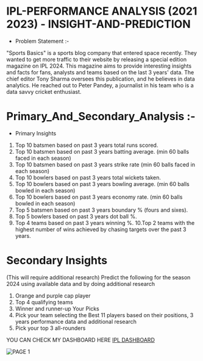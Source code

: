 # IPL-PERFORMANCE ANALYSIS (2021 2023) - INSIGHT-AND-PREDICTION

- Problem Statement :-

"Sports Basics" is a sports blog company that entered space recently. They wanted to get more traffic to their website by releasing a special edition magazine on IPL 2024. This magazine aims to provide interesting insights and facts for fans, analysts and teams based on the last 3 years' data. The chief editor Tony Sharma oversees this publication, and he believes in data analytics. He reached out to Peter Pandey, a journalist in his team who is a data savvy cricket enthusiast. 

# Primary_And_Secondary_Analysis :-

 - Primary Insights

1. Top 10 batsmen based on past 3 years total runs scored.
2. Top 10 batsmen based on past 3 years batting average. (min 60 balls faced in each season) 
3. Top 10 batsmen based on past 3 years strike rate (min 60 balls faced in each season) 
4. Top 10 bowlers based on past 3 years total wickets taken. 
5. Top 10 bowlers based on past 3 years bowling average. (min 60 balls bowled in each season)
6. Top 10 bowlers based on past 3 years economy rate. (min 60 balls bowled in each season) 
7. Top 5 batsmen based on past 3 years boundary % (fours and sixes).
8. Top 5 bowlers based on past 3 years dot ball %. 
9. Top 4 teams based on past 3 years winning %. 
10.Top 2 teams with the highest number of wins achieved by chasing targets over the past 3 years. 

# Secondary Insights 

(This will require additional research) Predict the following for the season 2024 using available data and by doing additional research 

1. Orange and purple cap player 
2. Top 4 qualifying teams 
3. Winner and runner-up Your Picks 
4. Pick your team selecting the Best 11 players based on their positions, 3 years performance data and additional research 
5. Pick your top 3 all-rounders

YOU CAN CHECK MY DASHBOARD HERE [IPL DASHBOARD](https://www.novypro.com/project/ipl-performance-analysis-2021-2023---insights-and-prediction-power-bi)

![PAGE 1](https://github.com/nitish4393/IPL-PERFORMANCE-ANALYSIS-2021-2023---INSIGHT-AND-PREDICTION/assets/120879393/225aeb46-7c72-4a33-a884-da79ecf94616)




